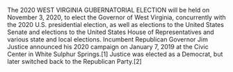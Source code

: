 The 2020 WEST VIRGINIA GUBERNATORIAL ELECTION will be held on November 3, 2020, to elect the Governor of West Virginia, concurrently with the 2020 U.S. presidential election, as well as elections to the United States Senate and elections to the United States House of Representatives and various state and local elections. Incumbent Republican Governor Jim Justice announced his 2020 campaign on January 7, 2019 at the Civic Center in White Sulphur Springs.[1] Justice was elected as a Democrat, but later switched back to the Republican Party.[2]
